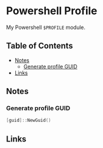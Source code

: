 # Powershell Profile  <!-- omit in toc -->

My Powershell `$PROFILE` module.

## Table of Contents <!-- omit in toc -->

- [Notes](#notes)
  - [Generate profile GUID](#generate-profile-guid)
- [Links](#links)

## Notes

### Generate profile GUID

```powershell
[guid]::NewGuid()
```

## Links

